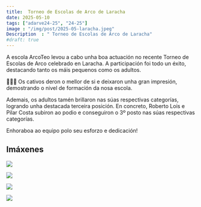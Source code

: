 ```yaml
---
title:  Torneo de Escolas de Arco de Laracha
date: 2025-05-10
tags: ["adarve24-25", "24-25"]
image : "/img/post/2025-05-laracha.jpeg"
Description  : " Torneo de Escolas de Arco de Laracha"
#draft: true 
---
```

 A escola ArcoTeo levou a cabo unha boa actuación no recente Torneo de Escolas de Arco celebrado en Laracha. A participación foi todo un éxito, destacando tanto os máis pequenos como os adultos.

🧒🏽🎯 Os cativos deron o mellor de si e deixaron unha gran impresión, demostrando o nivel de formación da nosa escola.

Ademais, os adultos tamén brillaron nas súas respectivas categorías, logrando unha destacada terceira posición. En concreto, Roberto Lois e Pilar Costa subiron ao podio e conseguiron o 3º posto nas súas respectivas categorías.

Enhoraboa ao equipo polo seu esforzo e dedicación! 



## Imáxenes

![](../2025-05-22-laracha/01.jpeg)


![](../2025-05-22-laracha/02.jpeg)

![](../2025-05-22-laracha/03.jpeg)

![](../2025-05-22-laracha/04.jpeg)
<!-- 

![](../2025-02-22-adarve-social/05.jpeg)

![](../2025-02-22-adarve-social/06.jpeg)

![](../2025-02-22-adarve-social/06_.jpeg)

![](../2025-02-22-adarve-social/07.jpeg)

![](../2025-02-22-adarve-social/07_.jpeg)

![](../2025-02-22-adarve-social/08.jpeg)

![](../2025-02-22-adarve-social/09.jpeg)

![](../2025-02-22-adarve-social/10.jpeg)

![](../2025-02-22-adarve-social/11.jpeg)

![](../2025-02-22-adarve-social/11_.jpeg)

![](../2025-02-22-adarve-social/12.jpeg)

![](../2025-02-22-adarve-social/13.jpeg)

![](../2025-02-22-adarve-social/14.jpeg)

![](../2025-02-22-adarve-social/15.jpeg)

![](../2025-02-22-adarve-social/16.jpeg)


![](../2025-02-22-adarve-social/17.jpeg)

![](../2025-02-22-adarve-social/18.jpeg)

![](../2025-02-22-adarve-social/19.jpeg)

![](../2025-02-22-adarve-social/20.jpeg)

-->